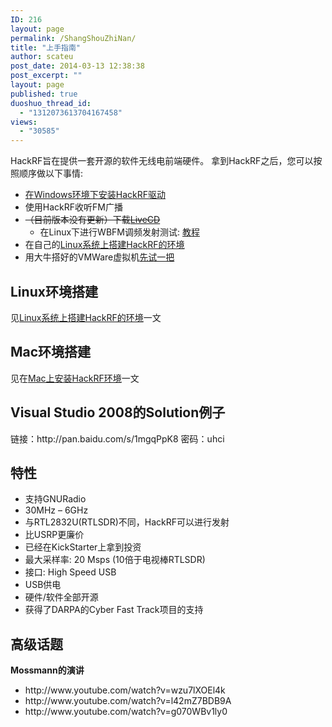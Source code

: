 ```yaml
---
ID: 216
layout: page
permalink: /ShangShouZhiNan/
title: "上手指南"
author: scateu
post_date: 2014-03-13 12:38:38
post_excerpt: ""
layout: page
published: true
duoshuo_thread_id:
  - "1312073613704167458"
views:
  - "30585"
---
```

HackRF旨在提供一套开源的软件无线电前端硬件。 拿到HackRF之后，您可以按照顺序做以下事情:
<ul>
	<li><a href="/2013/12/%E5%9C%A8windows%E7%8E%AF%E5%A2%83%E4%B8%8B%E5%AE%89%E8%A3%85hackrf%E9%A9%B1%E5%8A%A8/">在Windows环境下安装HackRF驱动</a></li>
	<li>使用HackRF收听FM广播</li>
	<li><del>（目前版本没有更新）下载<a href="/下载">LiveCD</a></del>
<ul>
	<li>在Linux下进行WBFM调频发射测试: <a href="/2014/01/wbfm发射">教程</a></li>
</ul>
</li>
	<li>在自己的<a href="/2013/12/linux%E7%B3%BB%E7%BB%9F%E4%B8%8A%E6%90%AD%E5%BB%BAhackrf%E7%8E%AF%E5%A2%83/">Linux系统上搭建HackRF的环境</a></li>
	<li>用大牛搭好的VMWare虚拟机<a href="http://www.hackrf.net/2014/03/%E6%B5%8B%E8%AF%95hackrf-one%E7%9A%84ubuntu%E9%95%9C%E5%83%8F/">先试一把</a></li>
</ul>
<h2>Linux环境搭建</h2>
见<a href="/2013/12/linux%E7%B3%BB%E7%BB%9F%E4%B8%8A%E6%90%AD%E5%BB%BAhackrf%E7%8E%AF%E5%A2%83/">Linux系统上搭建HackRF的环境</a>一文
<h2>Mac环境搭建</h2>
见在<a title="在Mac上安装HackRF环境" href="http://www.hackrf.net/2014/04/mac-install-hackrf/">Mac上安装HackRF环境</a>一文
<h2>Visual Studio 2008的Solution例子</h2>
链接：http://pan.baidu.com/s/1mgqPpK8 密码：uhci
<h2>特性</h2>
<ul>
	<li>支持GNURadio</li>
	<li>30MHz – 6GHz</li>
	<li>与RTL2832U(RTLSDR)不同，HackRF可以进行发射</li>
	<li>比USRP更廉价</li>
	<li>已经在KickStarter上拿到投资</li>
	<li>最大采样率: 20 Msps (10倍于电视棒RTLSDR)</li>
	<li>接口: High Speed USB</li>
	<li>USB供电</li>
	<li>硬件/软件全部开源</li>
	<li>获得了DARPA的Cyber Fast Track项目的支持</li>
</ul>
<h2>高级话题</h2>
<strong>Mossmann的演讲</strong>
<ul>
	<li>http://www.youtube.com/watch?v=wzu7lXOEl4k</li>
	<li>http://www.youtube.com/watch?v=l42mZ7BDB9A</li>
	<li>http://www.youtube.com/watch?v=g070WBv1ly0</li>
</ul>
